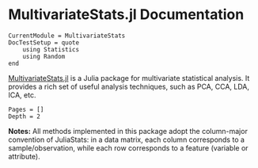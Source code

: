 # MultivariateStats.jl Documentation

```@meta
CurrentModule = MultivariateStats
DocTestSetup = quote
    using Statistics
    using Random
end
```

[MultivariateStats.jl](https://github.com/JuliaStats/MultivariateStats.jl) is a Julia package for multivariate statistical analysis. It provides a rich set of useful analysis techniques, such as PCA, CCA, LDA, ICA, etc.


```@contents
Pages = []
Depth = 2
```

**Notes:** All methods implemented in this package adopt the column-major convention of JuliaStats: in a data matrix, each column corresponds to a sample/observation, while each row corresponds to a feature (variable or attribute).
